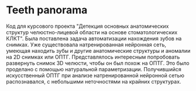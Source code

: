 # Teeth panorama
Код для курсового проекта "Детекция основных анатомических структур челюстно-лицевой области на основе стоматологических КЛКТ".
Была поставлена задача автоматизации нахождения зубов на снимках. Уже существовала натренированная нейронная сеть, умеющая находить зубы и другие анатомические структуры и аномалии на 2D снимках или ОПТГ. Представлялось интересным попробовать развернуть снимок 3D челюсти, чтобы он был похож на ОПТГ. Это было проделано с помощью натуральной параметризации. Получившийся искусственный ОПТГ при анализе натренированной нейронной сетью распознавался, с небольшими неточностями  на крайних структурах.
